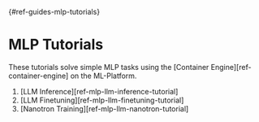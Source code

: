 [](){#ref-guides-mlp-tutorials}
# MLP Tutorials

These tutorials solve simple MLP tasks using the [Container Engine][ref-container-engine] on the ML-Platform.

1. [LLM Inference][ref-mlp-llm-inference-tutorial]
2. [LLM Finetuning][ref-mlp-llm-finetuning-tutorial]
3. [Nanotron Training][ref-mlp-llm-nanotron-tutorial]



